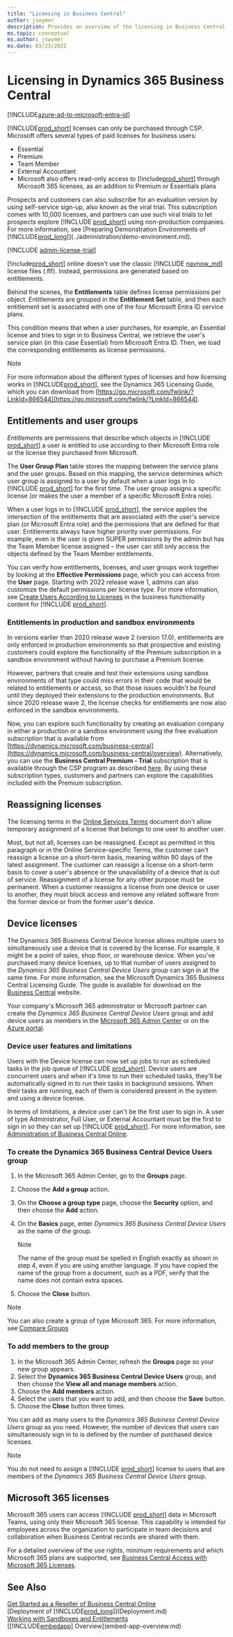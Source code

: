 ```yaml
---
title: "Licensing in Business Central"
author: jswymer
description: Provides an overview of the licensing in Business Central
ms.topic: conceptual
ms.author: jswymer
ms.date: 03/23/2022
---
```


# Licensing in Dynamics 365 Business Central

[!INCLUDE[azure-ad-to-microsoft-entra-id](~/../shared-content/shared/azure-ad-to-microsoft-entra-id.md)]

[!INCLUDE[prod_short](../developer/includes/prod_short.md)] licenses can only be purchased through CSP. Microsoft offers several types of paid licenses for business users:

- Essential  
- Premium  
- Team Member  
- External Accountant  
- Microsoft also offers read-only access to [!include[prod_short](../developer/includes/prod_short.md)] through Microsoft 365 licenses, as an addition to Premium or Essentials plans

Prospects and customers can also subscribe for an evaluation version by using self-service sign-up, also known as the viral trial. This subscription comes with 10,000 licenses, and partners can use such viral trials to let prospects explore [!INCLUDE [prod_short](../includes/prod_short.md)] using non-production companies. For more information, see [Preparing Demonstration Environments of [!INCLUDE[prod_long](../developer/includes/prod_long.md)]](../administration/demo-environment.md).  

[!INCLUDE [admin-license-trial](../includes/admin-license-trial.md)]

[!include[prod_short](../developer/includes/prod_short.md)] online doesn't use the classic [!INCLUDE [navnow_md](../developer/includes/navnow_md.md)] license files (.flf). Instead, permissions are generated based on entitlements.  

Behind the scenes, the **Entitlements** table defines license permissions per object. Entitlements are grouped in the **Entitlement Set** table, and then each entitlement set is associated with one of the four Microsoft Entra ID service plans.  

This condition means that when a user purchases, for example, an Essential license and tries to sign in to Business Central, we retrieve the user's service plan (in this case Essential) from Microsoft Entra ID. Then, we load the corresponding entitlements as license permissions.  

> [!NOTE]
> For more information about the different types of licenses and how licensing works in [!INCLUDE[prod_short](../developer/includes/prod_short.md)], see the Dynamics 365
Licensing Guide, which you can download from [https://go.microsoft.com/fwlink/?LinkId=866544](https://go.microsoft.com/fwlink/?LinkId=866544).

## Entitlements and user groups

*Entitlements* are permissions that describe which objects in [!INCLUDE [prod_short](../developer/includes/prod_short.md)] a user is entitled to use according to their Microsoft Entra role or the license they purchased from Microsoft.  

The **User Group Plan** table stores the mapping between the service plans and the user groups. Based on this mapping, the service determines which user group is assigned to a user by default when a user logs in to [!INCLUDE [prod_short](../developer/includes/prod_short.md)] for the first time. The user group assigns a specific license (or makes the user a member of a specific Microsoft Entra role).  

When a user logs in to [!INCLUDE [prod_short](../developer/includes/prod_short.md)], the service applies the intersection of the entitlements that are associated with the user's service plan (or Microsoft Entra role) and the permissions that are defined for that user. Entitlements always have higher priority over permissions. For example, even is the user is given SUPER permissions by the admin but has the Team Member license assigned – the user can still only access the objects defined by the Team Member entitlements.  

You can verify how entitlements, licenses, and user groups work together by looking at the **Effective Permissions** page, which you can access from the **User** page. Starting with 2022 release wave 1, admins can also customize the default permissions per license type. For more information, see [Create Users According to Licenses](/dynamics365/business-central/ui-how-users-permissions) in the business functionality content for [!INCLUDE [prod_short](../developer/includes/prod_short.md)].  

### Entitlements in production and sandbox environments

In versions earlier than 2020 release wave 2 (version 17.0), entitlements are only enforced in production environments so that prospective and existing customers could explore the functionality of the Premium subscription in a sandbox environment without having to purchase a Premium license.  

However, partners that create and test their extensions using sandbox environments of that type could miss errors in their code that would be related to entitlements or access, so that those issues wouldn't be found until they deployed their extensions to the production environments. But since 2020 release wave 2, the license checks for entitlements are now also enforced in the sandbox environments.  

Now, you can explore such functionality by creating an evaluation company in either a production or a sandbox environment using the free evaluation subscription that is available from [https://dynamics.microsoft.com/business-central](https://dynamics.microsoft.com/business-central/overview).  Alternatively, you can use the **Business Central Premium - Trial** subscription that is available through the CSP program as described [here](customer-signup.md#premiumtrial). By using these subscription types, customers and partners can explore the capabilities included with the Premium subscription.  

## Reassigning licenses

The licensing terms in the [Online Services Terms](https://www.microsoft.com/licensing/product-licensing/products) document don't allow temporary assignment of a license that belongs to one user to another user.

Most, but not all, licenses can be reassigned. Except as permitted in this paragraph or in the Online Service-specific Terms, the customer can't reassign a license on a short-term basis, meaning within 90 days of the latest assignment. The customer can reassign a license on a short-term basis to cover a user's absence or the unavailability of a device that is out of service. Reassignment of a license for any other purpose must be permanent. When a customer reassigns a license from one device or user to another, they must block access and remove any related software from the former device or from the former user's device.

## Device licenses

The Dynamics 365 Business Central Device license allows multiple users to simultaneously use a device that is covered by the license. For example, it might be a point of sales, shop floor, or warehouse device. When you've purchased many device licenses, up to that number of users assigned to the *Dynamics 365 Business Central Device Users* group can sign in at the same time. For more information, see the Microsoft Dynamics 365 Business Central Licensing Guide. The guide is available for download on the [Business Central](https://dynamics.microsoft.com/business-central/overview/) website.

Your company's Microsoft 365 administrator or Microsoft partner can create the *Dynamics 365 Business Central Device Users* group and add device users as members in the [Microsoft 365 Admin Center](https://admin.microsoft.com/) or on the [Azure portal](https://portal.azure.com/).

### Device user features and limitations

Users with the Device license can now set up jobs to run as scheduled tasks in the job queue of [!INCLUDE [prod_short](../developer/includes/prod_short.md)]. Device users are concurrent users and when it's time to run their scheduled tasks, they'll be automatically signed in to run their tasks in background sessions. When their tasks are running, each of them is considered present in the system and using a device license. 

In terms of limitations, a device user can't be the first user to sign in. A user of type Administrator, Full User, or External Accountant must be the first to sign in so they can set up [!INCLUDE [prod_short](../developer/includes/prod_short.md)]. For more information, see [Administration of Business Central Online](../administration/tenant-administration.md).  

### To create the Dynamics 365 Business Central Device Users group

1. In the Microsoft 365 Admin Center, go to the **Groups** page.
2. Choose the **Add a group** action.
3. On the **Choose a group type** page, choose the **Security** option, and then choose the **Add** action.
4. On the **Basics** page, enter *Dynamics 365 Business Central Device Users* as the name of the group.
  
   >[!NOTE]
   >The name of the group must be spelled in English exactly as shown in step 4, even if you are using another language. If you have copied the name of the group from a document, such as a PDF, verify that the name does not contain extra spaces.
5. Choose the **Close** button.

> [!NOTE]
> You can also create a group of type Microsoft 365. For more information, see [Compare Groups](/microsoft-365/admin/create-groups/compare-groups)

### To add members to the group

1. In the Microsoft 365 Admin Center, refresh the **Groups** page so your new group appears.
2. Select the **Dynamics 365 Business Central Device Users** group, and then choose the **View all and manage members** action.
3. Choose the **Add members** action.
4. Select the users that you want to add, and then choose the **Save** button.
5. Choose the **Close** button three times.

You can add as many users to the *Dynamics 365 Business Central Device Users* group as you need. However, the number of devices that users can simultaneously sign in to is defined by the number of purchased device licenses.

> [!NOTE]
> You do not need to assign a [!INCLUDE [prod_short](../developer/includes/prod_short.md)] license to users that are members of the *Dynamics 365 Business Central Device Users* group.

## Microsoft 365 licenses 

Microsoft 365 users can access [!INCLUDE [prod_short](../developer/includes/prod_short.md)] data in Microsoft Teams, using only their Microsoft 365 license. This capability is intended for employees across the organization to participate in team decisions and collaboration when Business Central records are shared with them.

For a detailed overview of the use rights, minimum requirements and which Microsoft 365 plans are supported, see [Business Central Access with Microsoft 365 Licenses](/dynamics365/business-central/admin-access-with-m365-license).

## See Also  

[Get Started as a Reseller of Business Central Online](../administration/get-started-online.md)  
[Deployment of [!INCLUDE[prod_long](../developer/includes/prod_long.md)]](Deployment.md)  
[Working with Sandboxes and Entitlements](../developer/devenv-work-sandbox-entitlements.md)  
[[!INCLUDE[embedapp](../developer/includes/embedapp.md)] Overview](embed-app-overview.md)  
